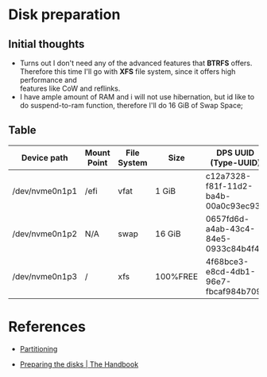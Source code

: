# Disk preparation
## Initial thoughts
* Turns out I don't need any of the advanced features that **BTRFS** offers.
Therefore this time I'll go with **XFS** file system, since it offers high performance and  
features like CoW and reflinks.
* I have ample amount of RAM and i will not use hibernation, but id like to do suspend-to-ram function, therefore I'll do 16 GiB of Swap Space;

## Table
| Device path       | Mount Point | File System | Size     | DPS UUID (Type-UUID)                 |
|-------------------|-------------|-------------|----------|--------------------------------------|
| /dev/nvme0n1p1    | /efi        | vfat        | 1 GiB    | c12a7328-f81f-11d2-ba4b-00a0c93ec93b |
| /dev/nvme0n1p2    | N/A         | swap        | 16 GiB   | 0657fd6d-a4ab-43c4-84e5-0933c84b4f4f |
| /dev/nvme0n1p3    | /           | xfs         | 100%FREE | 4f68bce3-e8cd-4db1-96e7-fbcaf984b709 |


# References
- [Partitioning](4a1.md)

* [Preparing the disks | The Handbook](https://wiki.gentoo.org/wiki/Handbook:AMD64/Installation/Disks)
